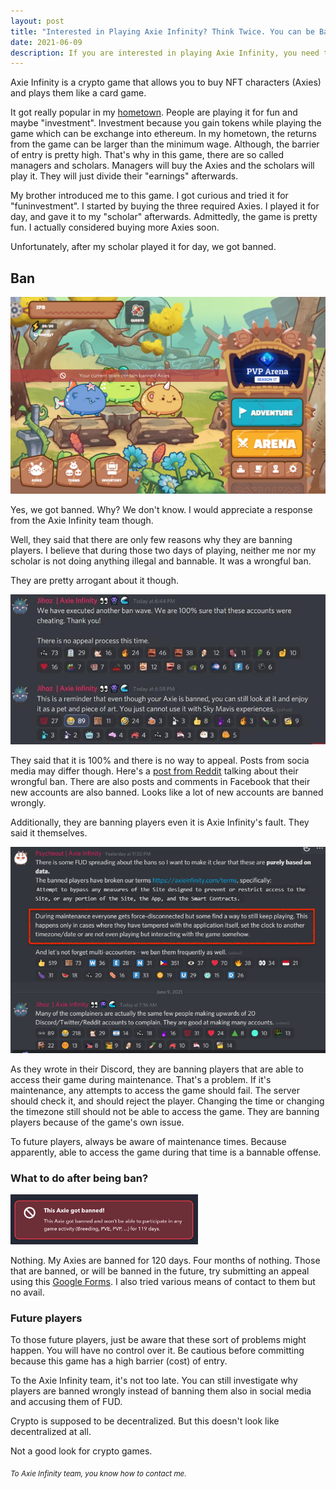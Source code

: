 ```yaml
---
layout: post
title: "Interested in Playing Axie Infinity? Think Twice. You can be Banned."
date: 2021-06-09
description: If you are interested in playing Axie Infinity, you need to be aware. They are banning players without any reasons or response.
---
```


Axie Infinity is a crypto game that allows you to buy NFT characters (Axies) and plays them like a card game.

It got really popular in my [hometown](https://www.cnbc.com/2021/05/14/people-in-philippines-earn-cryptocurrency-playing-nft-video-game-axie-infinity.html). People are playing it for fun and maybe "investment". Investment because you gain tokens while playing the game which can be exchange into ethereum. In my hometown, the returns from the game can be larger than the minimum wage. Although, the barrier of entry is pretty high. That's why in this game, there are so called managers and scholars. Managers will buy the Axies and the scholars will play it. They will just divide their "earnings" afterwards.

My brother introduced me to this game. I got curious and tried it for "funinvestment". I started by buying the three required Axies. I played it for day, and gave it to my "scholar" afterwards. Admittedly, the game is pretty fun. I actually considered buying more Axies soon.

Unfortunately, after my scholar played it for day, we got banned.

## Ban

<img src="/assets/axie-ban.jpg" class="rounded mx-auto d-block" alt="Banned Axie Infinity" width="700px">

Yes, we got banned. Why? We don't know. I would appreciate a response from the Axie Infinity team though.

Well, they said that there are only few reasons why they are banning players. I believe that during those two days of playing, neither me nor my scholar is not doing anything illegal and bannable. It was a wrongful ban.

They are pretty arrogant about it though.

<img src="/assets/axie-ban3.jpg" class="rounded mx-auto d-block" alt="Banned Axie Infinity">

They said that it is 100% and there is no way to appeal. Posts from socia media may differ though. Here's a [post from Reddit](https://www.reddit.com/r/AxieInfinity/comments/nv1j9a/got_banned_from_the_game_and_when_asked_why_how/) talking about their wrongful ban. There are also posts and comments in Facebook that their new accounts are also banned. Looks like a lot of new accounts are banned wrongly.

Additionally, they are banning players even it is Axie Infinity's fault. They said it themselves.

<img src="/assets/axie-ban2.png" class="rounded mx-auto d-block" alt="Banned Axie Infinity">

As they wrote in their Discord, they are banning players that are able to access their game during maintenance. That's a problem. If it's maintenance, any attempts to access the game should fail. The server should check it, and should reject the player. Changing the time or changing the timezone still should not be able to access the game. They are banning players because of the game's own issue.

To future players, always be aware of maintenance times. Because apparently, able to access the game during that time is a bannable offense.

### What to do after being ban?

<img src="/assets/axie-ban4.png" class="rounded mx-auto d-block" alt="Banned Axie Infinity" width="300px">

Nothing. My Axies are banned for 120 days. Four months of nothing. Those that are banned, or will be banned in the future, try submitting an appeal using this [Google Forms](https://docs.google.com/forms/d/e/1FAIpQLSecPeCBQzPl8fuN5ODb0UdBgwDD9YzaJnmpnTh1dHW8VDqTXQ/viewform). I also tried various means of contact to them but no avail.

### Future players
To those future players, just be aware that these sort of problems might happen. You will have no control over it. Be cautious before committing because this game has a high barrier (cost) of entry.

To the Axie Infinity team, it's not too late. You can still investigate why players are banned wrongly instead of banning them also in social media and accusing them of FUD.

Crypto is supposed to be decentralized. But this doesn't look like decentralized at all.

Not a good look for crypto games.

<sub>*To Axie Infinity team, you know how to contact me.*</sub>